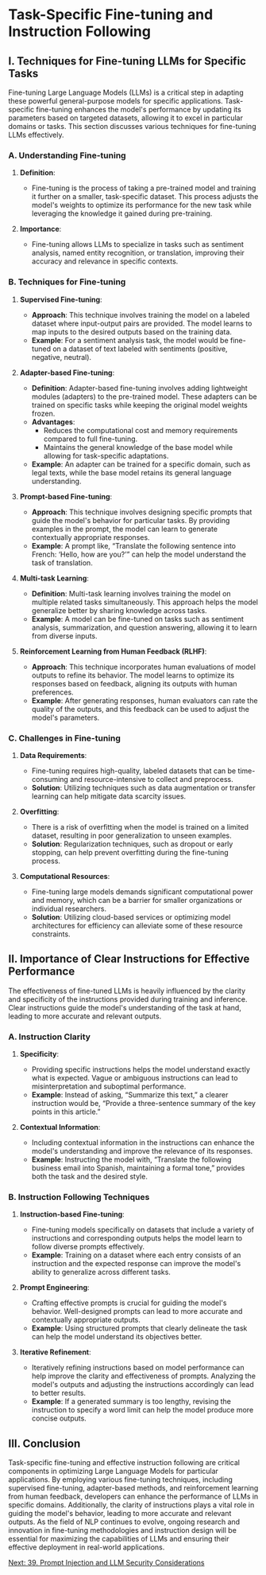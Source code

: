 # Task-Specific Fine-tuning and Instruction Following

## I. Techniques for Fine-tuning LLMs for Specific Tasks

Fine-tuning Large Language Models (LLMs) is a critical step in adapting these powerful general-purpose models for specific applications. Task-specific fine-tuning enhances the model's performance by updating its parameters based on targeted datasets, allowing it to excel in particular domains or tasks. This section discusses various techniques for fine-tuning LLMs effectively.

### A. Understanding Fine-tuning

1. **Definition**:
   - Fine-tuning is the process of taking a pre-trained model and training it further on a smaller, task-specific dataset. This process adjusts the model's weights to optimize its performance for the new task while leveraging the knowledge it gained during pre-training.

2. **Importance**:
   - Fine-tuning allows LLMs to specialize in tasks such as sentiment analysis, named entity recognition, or translation, improving their accuracy and relevance in specific contexts.

### B. Techniques for Fine-tuning

1. **Supervised Fine-tuning**:
   - **Approach**: This technique involves training the model on a labeled dataset where input-output pairs are provided. The model learns to map inputs to the desired outputs based on the training data.
   - **Example**: For a sentiment analysis task, the model would be fine-tuned on a dataset of text labeled with sentiments (positive, negative, neutral).

2. **Adapter-based Fine-tuning**:
   - **Definition**: Adapter-based fine-tuning involves adding lightweight modules (adapters) to the pre-trained model. These adapters can be trained on specific tasks while keeping the original model weights frozen.
   - **Advantages**:
     - Reduces the computational cost and memory requirements compared to full fine-tuning.
     - Maintains the general knowledge of the base model while allowing for task-specific adaptations.
   - **Example**: An adapter can be trained for a specific domain, such as legal texts, while the base model retains its general language understanding.

3. **Prompt-based Fine-tuning**:
   - **Approach**: This technique involves designing specific prompts that guide the model's behavior for particular tasks. By providing examples in the prompt, the model can learn to generate contextually appropriate responses.
   - **Example**: A prompt like, “Translate the following sentence into French: ‘Hello, how are you?’” can help the model understand the task of translation.

4. **Multi-task Learning**:
   - **Definition**: Multi-task learning involves training the model on multiple related tasks simultaneously. This approach helps the model generalize better by sharing knowledge across tasks.
   - **Example**: A model can be fine-tuned on tasks such as sentiment analysis, summarization, and question answering, allowing it to learn from diverse inputs.

5. **Reinforcement Learning from Human Feedback (RLHF)**:
   - **Approach**: This technique incorporates human evaluations of model outputs to refine its behavior. The model learns to optimize its responses based on feedback, aligning its outputs with human preferences.
   - **Example**: After generating responses, human evaluators can rate the quality of the outputs, and this feedback can be used to adjust the model's parameters.

### C. Challenges in Fine-tuning

1. **Data Requirements**:
   - Fine-tuning requires high-quality, labeled datasets that can be time-consuming and resource-intensive to collect and preprocess.
   - **Solution**: Utilizing techniques such as data augmentation or transfer learning can help mitigate data scarcity issues.

2. **Overfitting**:
   - There is a risk of overfitting when the model is trained on a limited dataset, resulting in poor generalization to unseen examples.
   - **Solution**: Regularization techniques, such as dropout or early stopping, can help prevent overfitting during the fine-tuning process.

3. **Computational Resources**:
   - Fine-tuning large models demands significant computational power and memory, which can be a barrier for smaller organizations or individual researchers.
   - **Solution**: Utilizing cloud-based services or optimizing model architectures for efficiency can alleviate some of these resource constraints.

## II. Importance of Clear Instructions for Effective Performance

The effectiveness of fine-tuned LLMs is heavily influenced by the clarity and specificity of the instructions provided during training and inference. Clear instructions guide the model's understanding of the task at hand, leading to more accurate and relevant outputs.

### A. Instruction Clarity

1. **Specificity**:
   - Providing specific instructions helps the model understand exactly what is expected. Vague or ambiguous instructions can lead to misinterpretation and suboptimal performance.
   - **Example**: Instead of asking, “Summarize this text,” a clearer instruction would be, “Provide a three-sentence summary of the key points in this article.”

2. **Contextual Information**:
   - Including contextual information in the instructions can enhance the model's understanding and improve the relevance of its responses.
   - **Example**: Instructing the model with, “Translate the following business email into Spanish, maintaining a formal tone,” provides both the task and the desired style.

### B. Instruction Following Techniques

1. **Instruction-based Fine-tuning**:
   - Fine-tuning models specifically on datasets that include a variety of instructions and corresponding outputs helps the model learn to follow diverse prompts effectively.
   - **Example**: Training on a dataset where each entry consists of an instruction and the expected response can improve the model's ability to generalize across different tasks.

2. **Prompt Engineering**:
   - Crafting effective prompts is crucial for guiding the model's behavior. Well-designed prompts can lead to more accurate and contextually appropriate outputs.
   - **Example**: Using structured prompts that clearly delineate the task can help the model understand its objectives better.

3. **Iterative Refinement**:
   - Iteratively refining instructions based on model performance can help improve the clarity and effectiveness of prompts. Analyzing the model's outputs and adjusting the instructions accordingly can lead to better results.
   - **Example**: If a generated summary is too lengthy, revising the instruction to specify a word limit can help the model produce more concise outputs.

## III. Conclusion

Task-specific fine-tuning and effective instruction following are critical components in optimizing Large Language Models for particular applications. By employing various fine-tuning techniques, including supervised fine-tuning, adapter-based methods, and reinforcement learning from human feedback, developers can enhance the performance of LLMs in specific domains. Additionally, the clarity of instructions plays a vital role in guiding the model's behavior, leading to more accurate and relevant outputs. As the field of NLP continues to evolve, ongoing research and innovation in fine-tuning methodologies and instruction design will be essential for maximizing the capabilities of LLMs and ensuring their effective deployment in real-world applications.

[Next: 39. Prompt Injection and LLM Security Considerations](./39_prompt_injection_and_llm_security_considerations.md)
